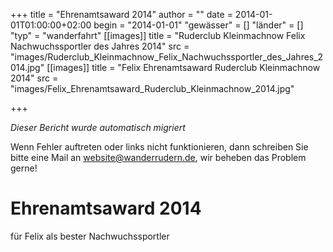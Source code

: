 +++
title = "Ehrenamtsaward 2014"
author = ""
date = 2014-01-01T01:00:00+02:00
begin = "2014-01-01"
"gewässer" = []
"länder" = []
"typ" = "wanderfahrt"
[[images]]
title = "Ruderclub Kleinmachnow Felix Nachwuchssportler des Jahres 2014"
src = "images/Ruderclub_Kleinmachnow_Felix_Nachwuchssportler_des_Jahres_2014.jpg"
[[images]]
title = "Felix Ehrenamtsaward Ruderclub Kleinmachnow 2014"
src = "images/Felix_Ehrenamtsaward_Ruderclub_Kleinmachnow_2014.jpg"

+++


*Dieser Bericht wurde automatisch migriert*

Wenn Fehler auftreten oder links nicht funktionieren, dann schreiben Sie bitte eine Mail an website@wanderrudern.de, wir beheben das Problem gerne!



# Ehrenamtsaward 2014


für Felix als bester Nachwuchssportler